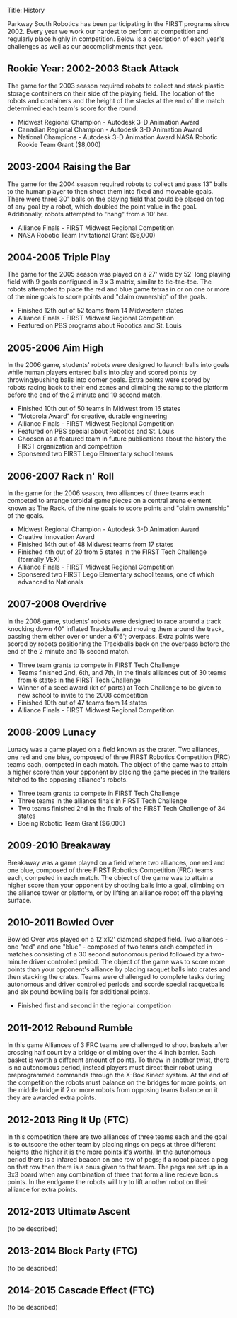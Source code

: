 Title: History

Parkway South Robotics has been participating in the FIRST programs since 2002. Every year we work our hardest to perform at competition and regularly place highly in competition. Below is a description of each year's challenges as well as our accomplishments that year.

## Rookie Year: 2002-2003 Stack Attack
The game for the 2003 season required robots to collect and stack plastic storage containers on their side of the playing field. The location of the robots and containers and the height of the stacks at the end of the match determined each team's score for the round.

- Midwest Regional Champion - Autodesk 3-D Animation Award
- Canadian Regional Champion - Autodesk 3-D Animation Award
- National Champions - Autodesk 3-D Animation Award NASA Robotic Rookie Team Grant ($8,000)

## 2003-2004 Raising the Bar
The game for the 2004 season required robots to collect and pass 13" balls to the human player to then shoot them into fixed and moveable goals. There were three 30" balls on the playing field that could be placed on top of any goal by a robot, which doubled the point value in the goal. Additionally, robots attempted to "hang" from a 10' bar.

- Alliance Finals - FIRST Midwest Regional Competition
- NASA Robotic Team Invitational Grant ($6,000)

## 2004-2005 Triple Play
The game for the 2005 season was played on a 27' wide by 52' long playing field with 9 goals configured in 3 x 3 matrix, similar to tic-tac-toe. The robots attempted to place the red and blue game tetras in or on one or more of the nine goals to score points and "claim ownership" of the goals.

- Finished 12th out of 52 teams from 14 Midwestern states
- Alliance Finals - FIRST Midwest Regional Competition
- Featured on PBS programs about Robotics and St. Louis

## 2005-2006 Aim High
In the 2006 game, students' robots were designed to launch balls into goals while human players entered balls into play and scored points by throwing/pushing balls into corner goals. Extra points were scored by robots racing back to their end zones and climbing the ramp to the platform before the end of the 2 minute and 10 second match.

- Finished 10th out of 50 teams in Midwest from 16 states
- "Motorola Award" for creative, durable engineering
- Alliance Finals - FIRST Midwest Regional Competition
- Featured on PBS special about Robotics and St. Louis
- Choosen as a featured team in future publications about the history the FIRST organization and competition
- Sponsered two FIRST Lego Elementary school teams

## 2006-2007 Rack n' Roll
In the game for the 2006 season, two alliances of three teams each competed to arrange toroidal game pieces on a central arena element known as The Rack. of the nine goals to score points and "claim ownership" of the goals.

- Midwest Regional Champion - Autodesk 3-D Animation Award
- Creative Innovation Award
- Finished 14th out of 48 Midwest teams from 17 states
- Finished 4th out of 20 from 5 states in the FIRST Tech Challenge (formally VEX)
- Alliance Finals - FIRST Midwest Regional Competition
- Sponsered two FIRST Lego Elementary school teams, one of which advanced to Nationals

## 2007-2008 Overdrive
In the 2008 game, students' robots were designed to race around a track knocking down 40" inflated Trackballs and moving them around the track, passing them either over or under a 6'6'; overpass. Extra points were scored by robots positioning the Trackballs back on the overpass before the end of the 2 minute and 15 second match.

- Three team grants to compete in FIRST Tech Challenge
- Teams finished 2nd, 6th, and 7th, in the finals alliances out of 30 teams from 6 states in the FIRST Tech Challenge
- Winner of a seed award (kit of parts) at Tech Challenge to be given to new school to invite to the 2008 competition
- Finished 10th out of 47 teams from 14 states
- Alliance Finals - FIRST Midwest Regional Competition

## 2008-2009 Lunacy
Lunacy was a game played on a field known as the crater. Two alliances, one red and one blue, composed of three FIRST Robotics Competition (FRC) teams each, competed in each match. The object of the game was to attain a higher score than your opponent by placing the game pieces in the trailers hitched to the opposing alliance's robots.

- Three team grants to compete in FIRST Tech Challenge
- Three teams in the alliance finals in FIRST Tech Challenge
- Two teams finished 2nd in the finals of the FIRST Tech Challenge of 34 states
- Boeing Robotic Team Grant ($6,000)

## 2009-2010 Breakaway
Breakaway was a game played on a field where two alliances, one red and one blue, composed of three FIRST Robotics Competition (FRC) teams each, competed in each match. The object of the game was to attain a higher score than your opponent by shooting balls into a goal, climbing on the alliance tower or platform, or by lifting an alliance robot off the playing surface.

## 2010-2011 Bowled Over
Bowled Over was played on a 12'x12' diamond shaped field. Two alliances - one "red" and one "blue" - composed of two teams each competed in matches consisting of a 30 second autonomous period followed by a two-minute driver controlled period. The object of the game was to score more points than your opponent's alliance by placing racquet balls into crates and then stacking the crates. Teams were challenged to complete tasks during autonomous and driver controlled periods and scorde special racquetballs and six pound bowling balls for additional points.

- Finished first and second in the regional competition

## 2011-2012 Rebound Rumble
In this game Alliances of 3 FRC teams are challenged to shoot baskets after crossing half court by a bridge or climbing over the 4 inch barrier. Each basket is worth a different amount of points. To throw in another twist, there is no autonomous period, instead players must direct their robot using preprogrammed commands through the X-Box Kinect system. At the end of the competition the robots must balance on the bridges for more points, on the middle bridge if 2 or more robots from opposing teams balance on it they are awarded extra points.

## 2012-2013 Ring It Up (FTC)
In this competition there are two alliances of three teams each and the goal is to outscore the other team by placing rings on pegs at three different heights (the higher it is the more points it's worth). In the autonomous period there is a infared beacon on one row of pegs; if a robot places a peg on that row then there is a onus given to that team. The pegs are set up in a 3x3 board when any combination of three that form a line recieve bonus points. In the endgame the robots will try to lift another robot on their alliance for extra points. 

## 2012-2013 Ultimate Ascent
(to be described)

## 2013-2014 Block Party (FTC)
(to be described)

## 2014-2015 Cascade Effect (FTC)
(to be described)
